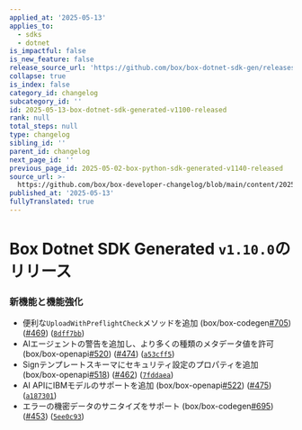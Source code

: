 ```yaml
---
applied_at: '2025-05-13'
applies_to:
  - sdks
  - dotnet
is_impactful: false
is_new_feature: false
release_source_url: 'https://github.com/box/box-dotnet-sdk-gen/releases/tag/v1.10.0'
collapse: true
is_index: false
category_id: changelog
subcategory_id: ''
id: 2025-05-13-box-dotnet-sdk-generated-v1100-released
rank: null
total_steps: null
type: changelog
sibling_id: ''
parent_id: changelog
next_page_id: ''
previous_page_id: 2025-05-02-box-python-sdk-generated-v1140-released
source_url: >-
  https://github.com/box/box-developer-changelog/blob/main/content/2025/05-13-box-dotnet-sdk-generated-v1100-released.md
published_at: '2025-05-13'
fullyTranslated: true
---
```

# Box Dotnet SDK Generated `v1.10.0`のリリース

### 新機能と機能強化

* 便利な`UploadWithPreflightCheck`メソッドを追加 (box/box-codegen[#705][1]) ([#469][2]) ([`8dff7bb`][3])
* AIエージェントの警告を追加し、より多くの種類のメタデータ値を許可 (box/box-openapi[#520][4]) ([#474][5]) ([`a53cff5`][6])
* Signテンプレートスキーマにセキュリティ設定のプロパティを追加 (box/box-openapi[#518][7]) ([#462][8]) ([`7fddaea`][9])
* AI APIにIBMモデルのサポートを追加 (box/box-openapi[#522][10]) ([#475][11]) ([`a187301`][12])
* エラーの機密データのサニタイズをサポート (box/box-codegen[#695][13]) ([#453][14]) ([`5ee0c93`][15])

[1]: https://github.com/box/box-dotnet-sdk-gen/issues/705

[2]: https://github.com/box/box-dotnet-sdk-gen/issues/469

[3]: https://github.com/box/box-dotnet-sdk-gen/commit/8dff7bb859cd034d4e43b81c7c11b9a3fdb396e8

[4]: https://github.com/box/box-dotnet-sdk-gen/issues/520

[5]: https://github.com/box/box-dotnet-sdk-gen/issues/474

[6]: https://github.com/box/box-dotnet-sdk-gen/commit/a53cff54395db91bad179d3c5bbae9800c1b79dd

[7]: https://github.com/box/box-dotnet-sdk-gen/issues/518

[8]: https://github.com/box/box-dotnet-sdk-gen/issues/462

[9]: https://github.com/box/box-dotnet-sdk-gen/commit/7fddaeab425a859dc1aa5dc3420891047d27efdf

[10]: https://github.com/box/box-dotnet-sdk-gen/issues/522

[11]: https://github.com/box/box-dotnet-sdk-gen/issues/475

[12]: https://github.com/box/box-dotnet-sdk-gen/commit/a187301543d6741c77799b66fde0f12d4fca710d

[13]: https://github.com/box/box-dotnet-sdk-gen/issues/695

[14]: https://github.com/box/box-dotnet-sdk-gen/issues/453

[15]: https://github.com/box/box-dotnet-sdk-gen/commit/5ee0c932254a0cd1cc7bc814c29fe5f9e2151462
